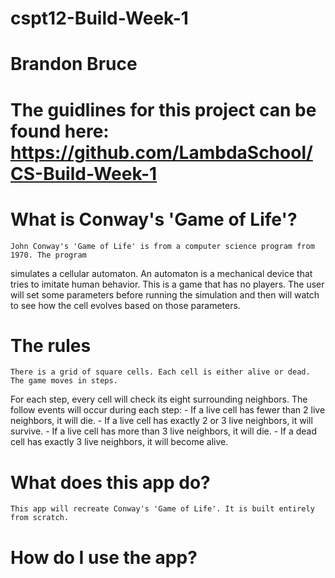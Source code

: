 # cspt12-Build-Week-1
# Brandon Bruce
# The guidlines for this project can be found here: https://github.com/LambdaSchool/CS-Build-Week-1

#  What is Conway's 'Game of Life'?

    John Conway's 'Game of Life' is from a computer science program from 1970. The program
simulates a cellular automaton. An automaton is a mechanical device that tries to imitate
human behavior. This is a game that has no players. The user will set some parameters 
before running the simulation and then will watch to see how the cell evolves based on those
parameters.

# The rules

    There is a grid of square cells. Each cell is either alive or dead. The game moves in steps.
For each step, every cell will check its eight surrounding neighbors. The follow events will occur
during each step:
    - If a live cell has fewer than 2 live neighbors, it will die.
    - If a live cell has exactly 2 or 3 live neighbors, it will survive.
    - If a live cell has more than 3 live neighbors, it will die.
    - If a dead cell has exactly 3 live neighbors, it will become alive.

# What does this app do?

    This app will recreate Conway's 'Game of Life'. It is built entirely from scratch. 

# How do I use the app?